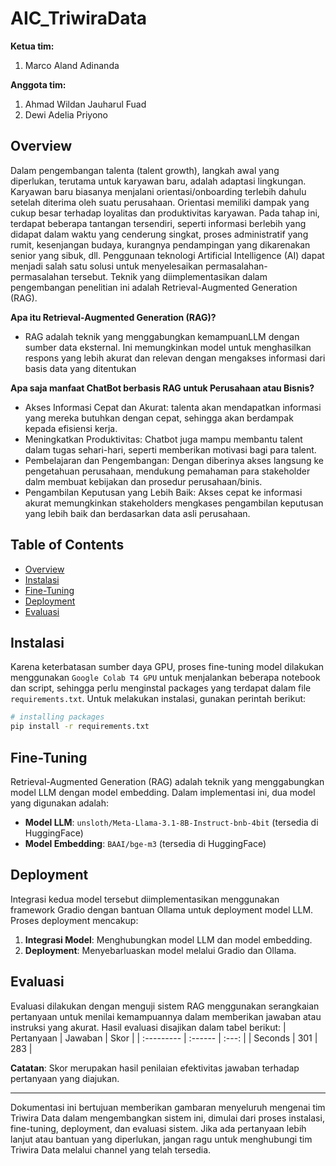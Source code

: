 # AIC_TriwiraData
**Ketua tim:** 
1. Marco Aland Adinanda

**Anggota tim:**
1. Ahmad Wildan Jauharul Fuad
2. Dewi Adelia Priyono

## Overview
Dalam pengembangan talenta (talent growth), langkah awal yang diperlukan, terutama untuk karyawan baru, adalah adaptasi lingkungan. Karyawan baru biasanya menjalani orientasi/onboarding terlebih dahulu setelah diterima oleh suatu perusahaan. Orientasi memiliki dampak yang cukup besar terhadap loyalitas dan produktivitas karyawan. Pada tahap ini, terdapat beberapa tantangan tersendiri, seperti informasi berlebih yang didapat dalam waktu yang cenderung singkat, proses administratif yang rumit, kesenjangan budaya, kurangnya pendampingan yang dikarenakan senior yang sibuk, dll. Penggunaan teknologi Artificial Intelligence (AI) dapat menjadi salah satu solusi untuk menyelesaikan permasalahan-permasalahan tersebut. Teknik yang diimplementasikan dalam pengembangan penelitian ini adalah Retrieval-Augmented Generation (RAG).
 
**Apa itu Retrieval-Augmented Generation (RAG)?**
- RAG adalah teknik yang menggabungkan kemampuanLLM dengan sumber data eksternal. Ini memungkinkan model untuk menghasilkan respons yang lebih akurat dan relevan dengan mengakses informasi dari basis data yang ditentukan

**Apa saja manfaat ChatBot berbasis RAG untuk Perusahaan atau Bisnis?**
- Akses Informasi Cepat dan Akurat: talenta akan mendapatkan informasi yang mereka butuhkan dengan cepat, sehingga akan berdampak kepada efisiensi kerja.
- Meningkatkan Produktivitas: Chatbot juga mampu membantu talent dalam tugas sehari-hari, seperti memberikan motivasi bagi para talent.
- Pembelajaran dan Pengembangan: Dengan diberinya akses langsung ke pengetahuan perusahaan, mendukung pemahaman para stakeholder dalm membuat kebijakan dan prosedur perusahaan/binis.
- Pengambilan Keputusan yang Lebih Baik: Akses cepat ke informasi akurat memungkinkan stakeholders mengkases pengambilan keputusan yang lebih baik dan berdasarkan data asli perusahaan.

## Table of Contents
- [Overview](#overview)
- [Instalasi](#instalasi)
- [Fine-Tuning](#fine-tuning)
- [Deployment](#deployement)
- [Evaluasi](#evaluasi)

## Instalasi
Karena keterbatasan sumber daya GPU, proses fine-tuning model dilakukan menggunakan `Google Colab T4 GPU` untuk menjalankan beberapa notebook dan script, sehingga perlu menginstal packages yang terdapat dalam file `requirements.txt`. Untuk melakukan instalasi, gunakan perintah berikut:

```bash
# installing packages
pip install -r requirements.txt
```

## Fine-Tuning
Retrieval-Augmented Generation (RAG) adalah teknik yang menggabungkan model LLM dengan model embedding. Dalam implementasi ini, dua model yang digunakan adalah:
- **Model LLM**: `unsloth/Meta-Llama-3.1-8B-Instruct-bnb-4bit` (tersedia di HuggingFace)
- **Model Embedding**: `BAAI/bge-m3` (tersedia di HuggingFace)

## Deployment
Integrasi kedua model tersebut diimplementasikan menggunakan framework Gradio dengan bantuan Ollama untuk deployment model LLM. Proses deployment mencakup:
1. **Integrasi Model**: Menghubungkan model LLM dan model embedding.
2. **Deployment**: Menyebarluaskan model melalui Gradio dan Ollama.

## Evaluasi
Evaluasi dilakukan dengan menguji sistem RAG menggunakan serangkaian pertanyaan untuk menilai kemampuannya dalam memberikan jawaban atau instruksi yang akurat. Hasil evaluasi disajikan dalam tabel berikut:
| Pertanyaan | Jawaban | Skor |
| :--------- | :------ | :---: |
| Seconds    | 301     | 283   |

**Catatan**: Skor merupakan hasil penilaian efektivitas jawaban terhadap pertanyaan yang diajukan.

---

Dokumentasi ini bertujuan memberikan gambaran menyeluruh mengenai tim Triwira Data dalam mengembangkan sistem ini, dimulai dari proses instalasi, fine-tuning, deployment, dan evaluasi sistem. Jika ada pertanyaan lebih lanjut atau bantuan yang diperlukan, jangan ragu untuk menghubungi tim Triwira Data melalui channel yang telah tersedia.
